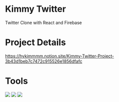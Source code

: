 
# Kimmy Twitter

Twitter Clone with React and Firebase


# Project Details

https://hykimmmm.notion.site/Kimmy-Twitter-Project-3b43d1beb7c7472c915526e1856dfafc


# Tools 

<img src="https://img.shields.io/badge/Firebase-FFCA28?style=flat-square&logo=firebase&logoColor=white"/>
<img src="https://img.shields.io/badge/React-61DAFB?style=flat-square&logo=firebase&logoColor=white"/>
<img src="https://img.shields.io/badge/CSS-1572B6?style=flat-square&logo=firebase&logoColor=white"/>
